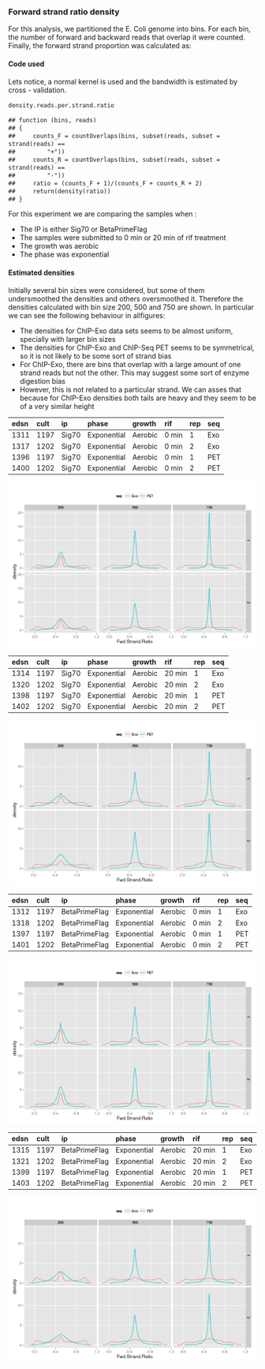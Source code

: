 
<!--
%\VignetteEngine{knitr}
%\VignetteIndexEntry{Forward Strand ratio density}
%\VignetteDepends{ggplot2, ChIP-Exo, GenomicAlignments}
-->

### Forward strand ratio density

For this analysis, we partitioned the E. Coli genome into bins. For each bin, the number of forward and backward reads that overlap it were counted. Finally, the forward strand proportion was calculated as:





#### Code used

Lets notice, a normal kernel is used and the bandwidth is estimated by cross - validation.



```r
density.reads.per.strand.ratio
```

```
## function (bins, reads) 
## {
##     counts_F = countOverlaps(bins, subset(reads, subset = strand(reads) == 
##         "+"))
##     counts_R = countOverlaps(bins, subset(reads, subset = strand(reads) == 
##         "-"))
##     ratio = (counts_F + 1)/(counts_F + counts_R + 2)
##     return(density(ratio))
## }
```

For this experiment we are comparing the samples when :
- The IP is either Sig70 or BetaPrimeFlag
- The samples were submitted to 0 min or 20 min of rif treatment
- The growth was aerobic
- The phase was exponential



#### Estimated densities

Initially several bin sizes were considered, but some of them undersmoothed the densities and others oversmoothed it. Therefore the densities calculated with bin size 200, 500 and 750 are shown. In particular we can see the following behaviour in allfigures:

- The densities for ChIP-Exo data sets seems to be almost uniform, specially with larger bin sizes
- The densities for ChIP-Exo and ChIP-Seq PET seems to be symmetrical, so it is not likely to be some sort of strand bias
- For ChIP-Exo, there are bins that overlap with a large amount of one strand reads but not the other. This may suggest some sort of enzyme digestion bias
- However, this is not related to a particular strand. We can asses that because for ChIP-Exo densities both tails are heavy and they seem to be of a very similar height





|edsn |cult |ip    |phase       |growth  |rif   |rep |seq |
|:----|:----|:-----|:-----------|:-------|:-----|:---|:---|
|1311 |1197 |Sig70 |Exponential |Aerobic |0 min |1   |Exo |
|1317 |1202 |Sig70 |Exponential |Aerobic |0 min |2   |Exo |
|1396 |1197 |Sig70 |Exponential |Aerobic |0 min |1   |PET |
|1400 |1202 |Sig70 |Exponential |Aerobic |0 min |2   |PET |

![plot of chunk fig1density](figure/fig1density.png) 




|edsn |cult |ip    |phase       |growth  |rif    |rep |seq |
|:----|:----|:-----|:-----------|:-------|:------|:---|:---|
|1314 |1197 |Sig70 |Exponential |Aerobic |20 min |1   |Exo |
|1320 |1202 |Sig70 |Exponential |Aerobic |20 min |2   |Exo |
|1398 |1197 |Sig70 |Exponential |Aerobic |20 min |1   |PET |
|1402 |1202 |Sig70 |Exponential |Aerobic |20 min |2   |PET |

![plot of chunk fig2density](figure/fig2density.png) 




|edsn |cult |ip            |phase       |growth  |rif   |rep |seq |
|:----|:----|:-------------|:-----------|:-------|:-----|:---|:---|
|1312 |1197 |BetaPrimeFlag |Exponential |Aerobic |0 min |1   |Exo |
|1318 |1202 |BetaPrimeFlag |Exponential |Aerobic |0 min |2   |Exo |
|1397 |1197 |BetaPrimeFlag |Exponential |Aerobic |0 min |1   |PET |
|1401 |1202 |BetaPrimeFlag |Exponential |Aerobic |0 min |2   |PET |

![plot of chunk fig3density](figure/fig3density.png) 




|edsn |cult |ip            |phase       |growth  |rif    |rep |seq |
|:----|:----|:-------------|:-----------|:-------|:------|:---|:---|
|1315 |1197 |BetaPrimeFlag |Exponential |Aerobic |20 min |1   |Exo |
|1321 |1202 |BetaPrimeFlag |Exponential |Aerobic |20 min |2   |Exo |
|1399 |1197 |BetaPrimeFlag |Exponential |Aerobic |20 min |1   |PET |
|1403 |1202 |BetaPrimeFlag |Exponential |Aerobic |20 min |2   |PET |

![plot of chunk fig4density](figure/fig4density.png) 





